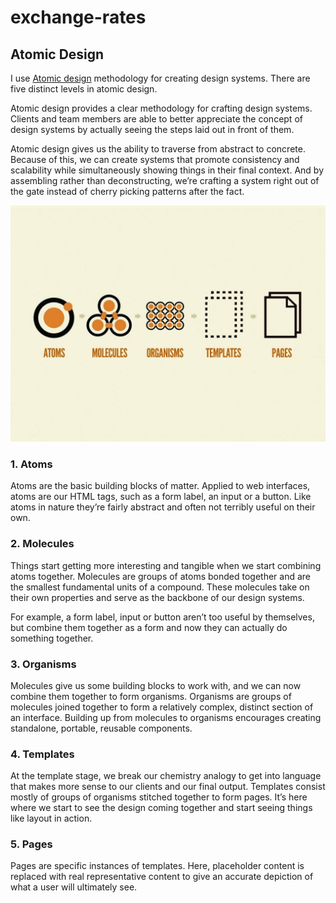 # exchange-rates

## Atomic Design

I use [Atomic design](https://bradfrost.com/blog/post/atomic-web-design/) methodology for creating design systems. There are five distinct levels in atomic design.

Atomic design provides a clear methodology for crafting design systems. Clients and team members are able to better appreciate the concept of design systems by actually seeing the steps laid out in front of them.

Atomic design gives us the ability to traverse from abstract to concrete. Because of this, we can create systems that promote consistency and scalability while simultaneously showing things in their final context. And by assembling rather than deconstructing, we’re crafting a system right out of the gate instead of cherry picking patterns after the fact.

![Atomic Design](doc/atomic-design.jpg?raw=true "Atomic Design")

### 1. Atoms

Atoms are the basic building blocks of matter. Applied to web interfaces, atoms are our HTML tags, such as a form label, an input or a button. Like atoms in nature they’re fairly abstract and often not terribly useful on their own.

### 2. Molecules

Things start getting more interesting and tangible when we start combining atoms together. Molecules are groups of atoms bonded together and are the smallest fundamental units of a compound. These molecules take on their own properties and serve as the backbone of our design systems.

For example, a form label, input or button aren’t too useful by themselves, but combine them together as a form and now they can actually do something together.

### 3. Organisms

Molecules give us some building blocks to work with, and we can now combine them together to form organisms. Organisms are groups of molecules joined together to form a relatively complex, distinct section of an interface. Building up from molecules to organisms encourages creating standalone, portable, reusable components.

### 4. Templates

At the template stage, we break our chemistry analogy to get into language that makes more sense to our clients and our final output. Templates consist mostly of groups of organisms stitched together to form pages. It’s here where we start to see the design coming together and start seeing things like layout in action.

### 5. Pages

Pages are specific instances of templates. Here, placeholder content is replaced with real representative content to give an accurate depiction of what a user will ultimately see.
